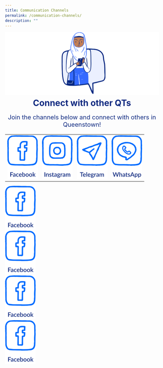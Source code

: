 ```yaml
---
title: Communication Channels
permalink: /communication-channels/
description: ""
---
```

![](/images/CONNECT%20WITH%20US/connect-with-us.png)

<h1 style="text-align:center;color:#102A80;margin-top:-8px">Connect with other QTs</h1>
<p style="text-align:center;font-size:20px;color:#102A80;margin-top:16px">Join the channels below and connect with others in Queenstown!</p>

<table>
<tbody><tr>
  <td>
		<a href="https://www.facebook.com">
						<img style="width:100px;height:144px" src="/images/CONNECT%20WITH%20US/facebook-button.png">
		</a>
	</td>
  <td>
		<a href="https://www.instagram.com">
						<img style="width:100px;height:144px" src="/images/CONNECT%20WITH%20US/instagram-button.png">
		</a>
	</td>
  <td>
		<a href="https://www.telegram.com">
						<img style="width:100px;height:144px" src="/images/CONNECT%20WITH%20US/telegram-button.png">
		</a>
	</td>
  <td>
		<a href="https://www.whatsapp.com">
						<img style="width:100px;height:144px" src="/images/CONNECT%20WITH%20US/whatsapp-button.png">
		</a>
	</td>
</tr>	
</tbody></table>

<div class="row"> 
	<div class="col-md-3 col-xs-6">
        <a href="https://www.facebook.com">
						<img style="width:100px;height:144px" src="/images/CONNECT%20WITH%20US/facebook-button.png">
		</a>
	</div>
	<div class="col-md-3 col-xs-6">
        <a href="https://www.facebook.com">
						<img style="width:100px;height:144px" src="/images/CONNECT%20WITH%20US/facebook-button.png">
		</a>
	</div>
	<div class="col-md-3 col-xs-6">
        <a href="https://www.facebook.com">
						<img style="width:100px;height:144px" src="/images/CONNECT%20WITH%20US/facebook-button.png">
		</a>
  </div>
  <div class="col-md-3 col-xs-6">
        <a href="https://www.facebook.com">
						<img style="width:100px;height:144px" src="/images/CONNECT%20WITH%20US/facebook-button.png">
		</a>
	</div>
</div>